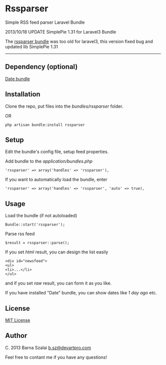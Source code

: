 # Rssparser

Simple RSS feed parser Laravel Bundle

2013/10/18 UPDATE SimplePie 1.31 for Laravel3 Bundle 

The [rssparser bundle](https://github.com/subdesign/rssparser) was too old for laravel3, this version fixed bug and updated lib SimplePie 1.31

***

## Dependency (optional)

[Date bundle](http://bundles.laravel.com/bundle/date)   

## Installation

Clone the repo, put files into the _bundles/rssparser_ folder.

OR

    php artisan bundle:install rssparser

## Setup

Edit the bundle's config file, setup feed properties.  

Add bundle to the _application/bundles.php_
    
    'rssparser' => array('handles' => 'rssparser'),
    
If you want to automatically load the bundle, enter

    'rssparser' => array('handles' => 'rssparser', 'auto' => true),
    
## Usage

Load the bundle (if not autoloaded)

    Bundle::start('rssparser');
    
Parse rss feed

    $result = rssparser::parse();  
    
If you set _html_ result, you can design the list easily

    <div id="newsfeed">
    <ul>
    <li>...</li>
    </ul>

and if you set _raw_ result, you can form it as you like.  

If you have installed "Date" bundle, you can show dates like _1 day ago_ etc.

## License 

[MIT License](http://www.opensource.org/licenses/MIT)

## Author

C. 2013 Barna Szalai <b.sz@devartpro.com>

Feel free to contant me if you have any questions!



